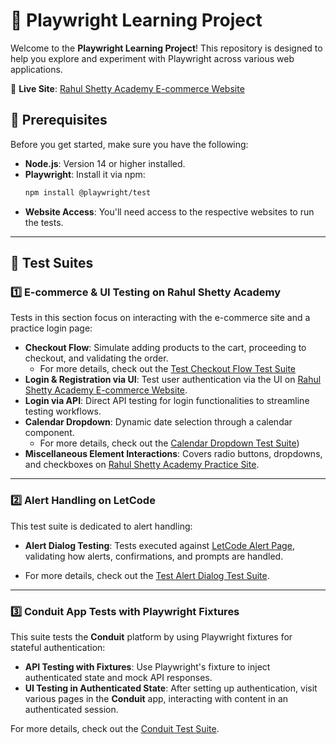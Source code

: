 # 🚀 Playwright Learning Project

Welcome to the **Playwright Learning Project**! This repository is designed to help you explore and experiment with Playwright across various web applications.

🔗 **Live Site**: [Rahul Shetty Academy E-commerce Website](https://rahulshettyacademy.com/client)

## 🎯 Prerequisites

Before you get started, make sure you have the following:

- **Node.js**: Version 14 or higher installed.
- **Playwright**: Install it via npm:  
  ```bash
  npm install @playwright/test
  ```
- **Website Access**: You'll need access to the respective websites to run the tests.

---

## 🧪 Test Suites

### 1️⃣ **E-commerce & UI Testing on Rahul Shetty Academy**
Tests in this section focus on interacting with the e-commerce site and a practice login page:

- **Checkout Flow**: Simulate adding products to the cart, proceeding to checkout, and validating the order.
   - For more details, check out the [Test Checkout Flow Test Suite](https://github.com/DanielRamos84/playwright-learning-project/tree/test/checkout-flow)
- **Login & Registration via UI**: Test user authentication via the UI on [Rahul Shetty Academy E-commerce Website](https://rahulshettyacademy.com/client).
- **Login via API**: Direct API testing for login functionalities to streamline testing workflows.
- **Calendar Dropdown**: Dynamic date selection through a calendar component.
   - For more details, check out the [Calendar Dropdown Test Suite](https://github.com/DanielRamos84/playwright-learning-project/tree/test/calendar-dropdown))
- **Miscellaneous Element Interactions**: Covers radio buttons, dropdowns, and checkboxes on [Rahul Shetty Academy Practice Site](http://www.rahulshettyacademy.com/loginpagePractise).

---

### 2️⃣ **Alert Handling on LetCode**
This test suite is dedicated to alert handling:

- **Alert Dialog Testing**: Tests executed against [LetCode Alert Page](https://letcode.in/alert), validating how alerts, confirmations, and prompts are handled.

- For more details, check out the [Test Alert Dialog Test Suite](https://github.com/DanielRamos84/playwright-learning-project/tree/test/alert-dialog).

---

### 3️⃣ **Conduit App Tests with Playwright Fixtures**
This suite tests the **Conduit** platform by using Playwright fixtures for stateful authentication:

- **API Testing with Fixtures**: Use Playwright's fixture to inject authenticated state and mock API responses.
- **UI Testing in Authenticated State**: After setting up authentication, visit various pages in the **Conduit** app, interacting with content in an authenticated session.
  
For more details, check out the [Conduit Test Suite](https://github.com/DanielRamos84/playwright-learning-project/tree/test/conduit-app-tests).
